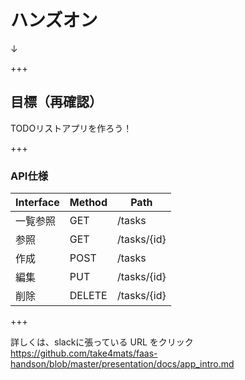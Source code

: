 # ハンズオン
↓

+++

## 目標（再確認）
TODOリストアプリを作ろう！

+++

### API仕様

| Interface | Method | Path        |
|-----------|--------|-------------|
| 一覧参照  | GET    | /tasks      |
| 参照      | GET    | /tasks/{id} |
| 作成      | POST   | /tasks      |
| 編集      | PUT    | /tasks/{id} |
| 削除      | DELETE | /tasks/{id} |

+++

詳しくは、slackに張っている URL をクリック
https://github.com/take4mats/faas-handson/blob/master/presentation/docs/app_intro.md
